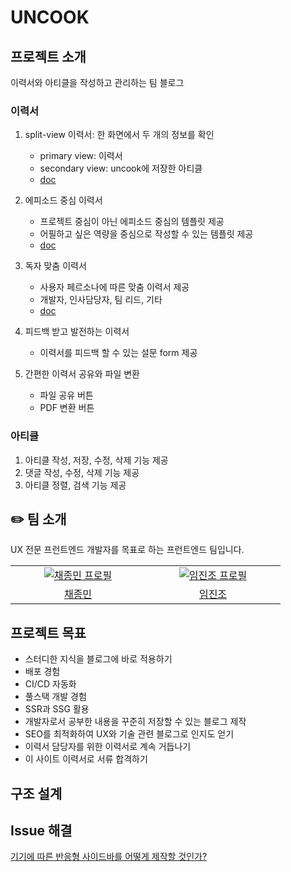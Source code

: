 # UNCOOK

## 프로젝트 소개

이력서와 아티클을 작성하고 관리하는 팀 블로그

### 이력서

1. split-view 이력서: 한 화면에서 두 개의 정보를 확인

   - primary view: 이력서
   - secondary view: uncook에 저장한 아티클
   - [doc](https://github.com/unCookk/uncook/wiki/resume-window-desert-issue)

2. 에피소드 중심 이력서

   - 프로젝트 중심이 아닌 에피소드 중심의 템플릿 제공
   - 어필하고 싶은 역량을 중심으로 작성할 수 있는 템플릿 제공
   - [doc](https://github.com/unCookk/uncook/wiki/resume-verify-issue)

3. 독자 맞춤 이력서

   - 사용자 페르소나에 따른 맞춤 이력서 제공
   - 개발자, 인사담당자, 팀 리드, 기타
   - [doc](https://github.com/unCookk/uncook/wiki/resume-cocktail-party-effect)

4. 피드백 받고 발전하는 이력서

   - 이력서를 피드백 할 수 있는 설문 form 제공

5. 간편한 이력서 공유와 파일 변환

   - 파일 공유 버튼
   - PDF 변환 버튼

### 아티클

1. 아티클 작성, 저장, 수정, 삭제 기능 제공
2. 댓글 작성, 수정, 삭제 기능 제공
3. 아티클 정렬, 검색 기능 제공

###

## ✏️ 팀 소개

UX 전문 프런트엔드 개발자를 목표로 하는 프런트엔드 팀입니다.

<table>
  <tr>
  <td align="center" width="200px">
      <a href="https://github.com/JayChae" target="_blank">
        <img src="https://avatars.githubusercontent.com/JayChae" alt="채종민 프로필" />
      </a>
    </td>
    <td align="center" width="200px">
      <a href="https://github.com/Sparrowlim" target="_blank">
        <img src="https://avatars.githubusercontent.com/Sparrowlim" alt="임진조 프로필" />
      </a>
    </td>
  </tr>

  <tr>
    <td align="center">
      <a href="https://github.com/JayChae" target="_blank">
        채종민
      </a>
    </td>
    <td align="center">
      <a href="https://github.com/Sparrowlim" target="_blank">
        임진조
      </a>
    </td>
  </tr>
</table>

## 프로젝트 목표

- 스터디한 지식을 블로그에 바로 적용하기
- 배포 경험
- CI/CD 자동화
- 풀스택 개발 경험
- SSR과 SSG 활용
- 개발자로서 공부한 내용을 꾸준히 저장할 수 있는 블로그 제작
- SEO를 최적화하여 UX와 기술 관련 블로그로 인지도 얻기
- 이력서 담당자를 위한 이력서로 계속 거듭나기
- 이 사이트 이력서로 서류 합격하기

## 구조 설계

## Issue 해결

[기기에 따른 반응형 사이드바를 어떻게 제작할 것인가?](https://github.com/unCookk/uncook/wiki/resposive-sidebar)
